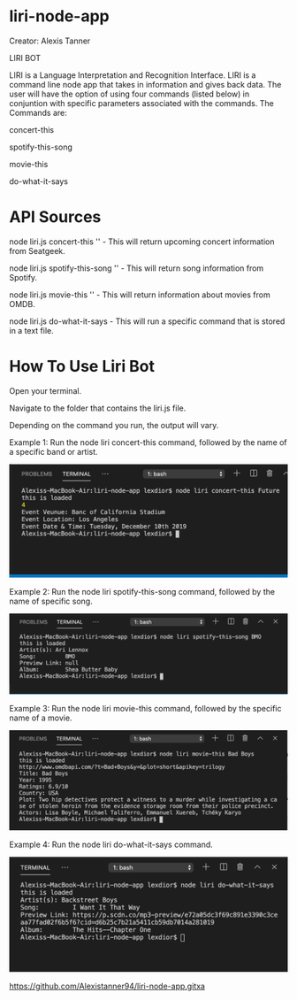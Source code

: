 # liri-node-app

Creator: Alexis Tanner

LIRI BOT

LIRI is a Language Interpretation and Recognition Interface. LIRI is a command line node app that takes in information and gives back data. The user will have the option of using four commands (listed below) in conjuntion with specific parameters associated with the commands. The Commands are:

concert-this

spotify-this-song

movie-this

do-what-it-says

# API Sources

node liri.js concert-this '' - This will return upcoming concert information from Seatgeek.

node liri.js spotify-this-song '' - This will return song information from Spotify.

node liri.js movie-this '' - This will return information about movies from OMDB.

node liri.js do-what-it-says - This will run a specific command that is stored in a text file.

# How To Use Liri Bot

Open your terminal.

Navigate to the folder that contains the liri.js file.

Depending on the command you run, the output will vary.

Example 1: Run the node liri concert-this command, followed by the name of a specific band or artist.

![alt text](images/concert-this.png "Description goes here")

Example 2: Run the node liri spotify-this-song command, followed by the name of specific song.

![alt text](images/spotify-this-song.png "Description goes here")

Example 3: Run the node liri movie-this command, followed by the specific name of a movie.

![alt text](images/movie-this.png "Description goes here")

Example 4: Run the node liri do-what-it-says command.

![alt text](images/do-what-it-says.png "Description goes here")

https://github.com/Alexistanner94/liri-node-app.gitxa
